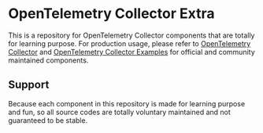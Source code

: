 # OpenTelemetry Collector Extra

This is a repository for OpenTelemetry Collector components that are totally for learning purpose. For production usage, please refer to [OpenTelemetry Collector](https://github.com/open-telemetry/opentelemetry-collector) and [OpenTelemetry Collector Examples](https://github.com/open-telemetry/opentelemetry-collector-contrib) for official and community maintained components.

## Support

Because each component in this repository is made for learning purpose and fun, so all source codes are totally voluntary maintained and not guaranteed to be stable.
